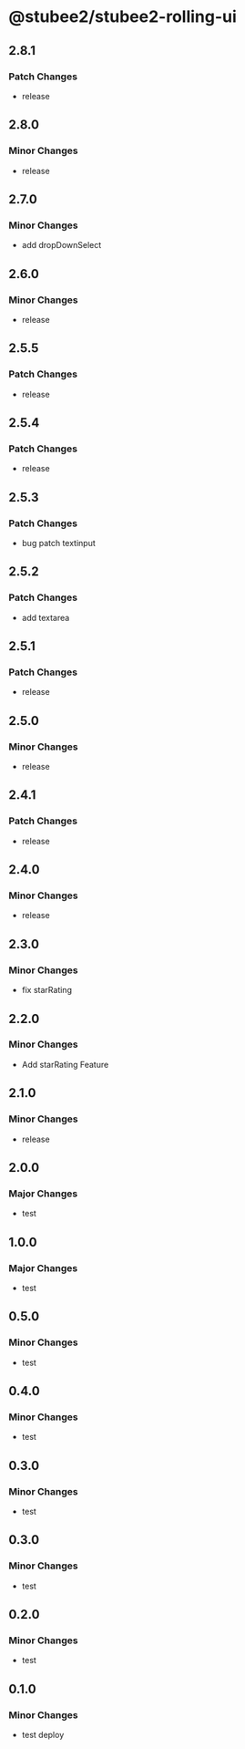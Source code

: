# @stubee2/stubee2-rolling-ui

## 2.8.1

### Patch Changes

- release

## 2.8.0

### Minor Changes

- release

## 2.7.0

### Minor Changes

- add dropDownSelect

## 2.6.0

### Minor Changes

- release

## 2.5.5

### Patch Changes

- release

## 2.5.4

### Patch Changes

- release

## 2.5.3

### Patch Changes

- bug patch textinput

## 2.5.2

### Patch Changes

- add textarea

## 2.5.1

### Patch Changes

- release

## 2.5.0

### Minor Changes

- release

## 2.4.1

### Patch Changes

- release

## 2.4.0

### Minor Changes

- release

## 2.3.0

### Minor Changes

- fix starRating

## 2.2.0

### Minor Changes

- Add starRating Feature

## 2.1.0

### Minor Changes

- release

## 2.0.0

### Major Changes

- test

## 1.0.0

### Major Changes

- test

## 0.5.0

### Minor Changes

- test

## 0.4.0

### Minor Changes

- test

## 0.3.0

### Minor Changes

- test

## 0.3.0

### Minor Changes

- test

## 0.2.0

### Minor Changes

- test

## 0.1.0

### Minor Changes

- test deploy
